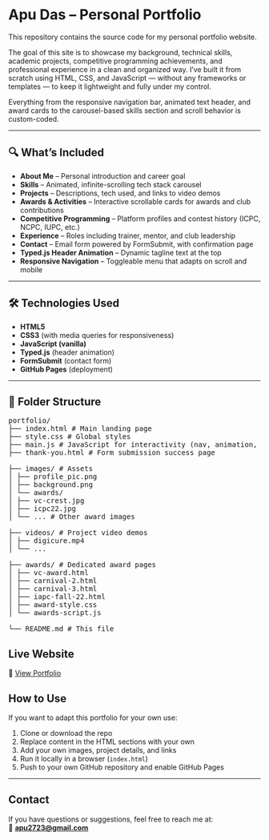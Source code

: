 # Apu Das – Personal Portfolio

This repository contains the source code for my personal portfolio website.

The goal of this site is to showcase my background, technical skills, academic projects, competitive programming achievements, and professional experience in a clean and organized way. I’ve built it from scratch using HTML, CSS, and JavaScript — without any frameworks or templates — to keep it lightweight and fully under my control.

Everything from the responsive navigation bar, animated text header, and award cards to the carousel-based skills section and scroll behavior is custom-coded.

---

## 🔍 What’s Included

- **About Me** – Personal introduction and career goal
- **Skills** – Animated, infinite-scrolling tech stack carousel
- **Projects** – Descriptions, tech used, and links to video demos
- **Awards & Activities** – Interactive scrollable cards for awards and club contributions
- **Competitive Programming** – Platform profiles and contest history (ICPC, NCPC, IUPC, etc.)
- **Experience** – Roles including trainer, mentor, and club leadership
- **Contact** – Email form powered by FormSubmit, with confirmation page
- **Typed.js Header Animation** – Dynamic tagline text at the top
- **Responsive Navigation** – Toggleable menu that adapts on scroll and mobile

---

## 🛠️ Technologies Used

- **HTML5**
- **CSS3** (with media queries for responsiveness)
- **JavaScript (vanilla)**
- **Typed.js** (header animation)
- **FormSubmit** (contact form)
- **GitHub Pages** (deployment)

---

## 📁 Folder Structure
<pre>
portfolio/
├── index.html # Main landing page
├── style.css # Global styles
├── main.js # JavaScript for interactivity (nav, animation, etc.)
├── thank-you.html # Form submission success page

├── images/ # Assets
│ ├── profile_pic.png
│ ├── background.png
│ └── awards/
│ ├── vc-crest.jpg
│ ├── icpc22.jpg
│ └── ... # Other award images

├── videos/ # Project video demos
│ ├── digicure.mp4
│ └── ...

├── awards/ # Dedicated award pages
│ ├── vc-award.html
│ ├── carnival-2.html
│ ├── carnival-3.html
│ ├── iapc-fall-22.html
│ ├── award-style.css
│ └── awards-script.js

└── README.md # This file
</pre>

## Live Website

🔗 [View Portfolio](https://apuorgho.github.io/portfolio/)

## How to Use

If you want to adapt this portfolio for your own use:

1. Clone or download the repo
2. Replace content in the HTML sections with your own
3. Add your own images, project details, and links
4. Run it locally in a browser (`index.html`)
5. Push to your own GitHub repository and enable GitHub Pages

---

## Contact

If you have questions or suggestions, feel free to reach me at:  
📧 **apu2723@gmail.com**
